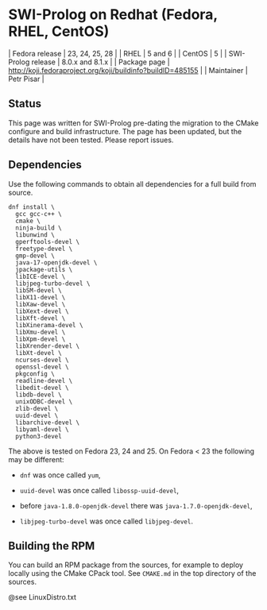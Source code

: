 # SWI-Prolog on Redhat (Fedora, RHEL, CentOS)

| Fedora release | 23, 24, 25, 28 |
| RHEL | 5 and 6 |
| CentOS | 5 |
| SWI-Prolog release | 8.0.x and 8.1.x |
| Package page | <http://koji.fedoraproject.org/koji/buildinfo?buildID=485155> |
| Maintainer | Petr Pisar |

## Status

This page was written for SWI-Prolog pre-dating the migration to
the CMake configure and build infrastructure. The page has been updated,
but the details have not been tested. Please report issues.

## Dependencies

Use the following commands to obtain all dependencies for a full build
from source.

```
dnf install \
  gcc gcc-c++ \
  cmake \
  ninja-build \
  libunwind \
  gperftools-devel \
  freetype-devel \
  gmp-devel \
  java-17-openjdk-devel \
  jpackage-utils \
  libICE-devel \
  libjpeg-turbo-devel \
  libSM-devel \
  libX11-devel \
  libXaw-devel \
  libXext-devel \
  libXft-devel \
  libXinerama-devel \
  libXmu-devel \
  libXpm-devel \
  libXrender-devel \
  libXt-devel \
  ncurses-devel \
  openssl-devel \
  pkgconfig \
  readline-devel \
  libedit-devel \
  libdb-devel \
  unixODBC-devel \
  zlib-devel \
  uuid-devel \
  libarchive-devel \
  libyaml-devel \
  python3-devel
```

The above is tested on Fedora 23, 24 and 25.  On Fedora < 23 the
following may be different:

  - `dnf` was once called `yum`,

  - `uuid-devel` was once called `libossp-uuid-devel`,

  - before `java-1.8.0-openjdk-devel` there was
    `java-1.7.0-openjdk-devel`,

  - `libjpeg-turbo-devel` was once called `libjpeg-devel`.

## Building the RPM

You can build an RPM package  from   the  sources, for example to deploy
locally using the CMake CPack tool. See  `CMAKE.md` in the top directory
of the sources.

@see LinuxDistro.txt
